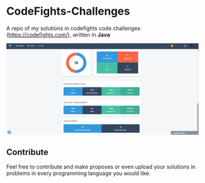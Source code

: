 # CodeFights-Challenges
A repo of my solutions in codefights code challenges (https://codefights.com/), written in **Java**

![Alt text](codefights_profile.png?raw=true "Title")


## Contribute
Feel free to contribute and make proposes or even upload your solutions in problems in every programming language you would like. 
